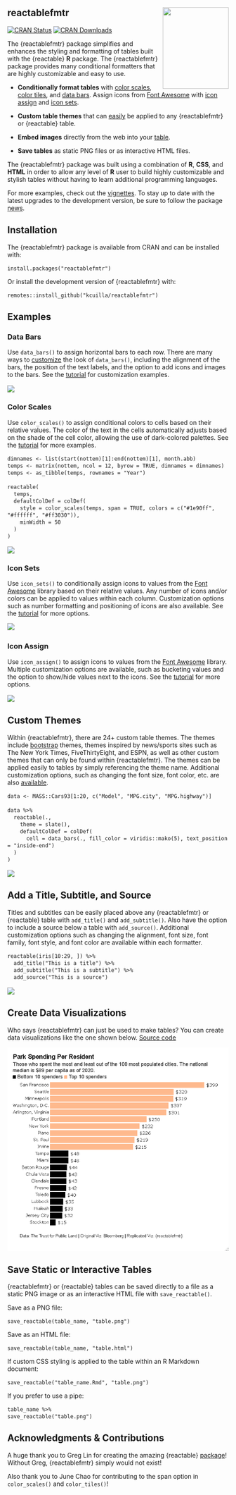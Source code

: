 ## reactablefmtr <a href='https://kcuilla.github.io/reactablefmtr/index.html'><img src="man/figures/reactablefmtr_hex_logo.png" align="right" width="150" height="185"/>

<!-- badges: start -->
[![CRAN Status](https://www.r-pkg.org/badges/version/reactablefmtr?color=blue)](https://cran.r-project.org/package=reactablefmtr?color=blue)
[![CRAN Downloads](https://cranlogs.r-pkg.org/badges/grand-total/reactablefmtr?color=brightgreen)](https://cranlogs.r-pkg.org/badges/grand-total/reactablefmtr?color=brightgreen)
<!-- badges: end -->

The {reactablefmtr} package simplifies and enhances the styling and formatting of tables built with the {reactable} **R** package. The {reactablefmtr} package provides many conditional formatters that are highly customizable and easy to use.

* **Conditionally format tables** with [color scales](https://kcuilla.github.io/reactablefmtr/articles/color_scales.html), [color tiles](https://kcuilla.github.io/reactablefmtr/articles/color_tiles.html), and [data bars](https://kcuilla.github.io/reactablefmtr/articles/data_bars.html). Assign icons from [Font Awesome](https://fontawesome.com/icons?d=gallery&p=2) with [icon assign](https://kcuilla.github.io/reactablefmtr/articles/icon_assign.html) and [icon sets](https://kcuilla.github.io/reactablefmtr/articles/icon_sets.html).
  
* **Custom table themes** that can [easily](https://kcuilla.github.io/reactablefmtr/articles/themes.html) be applied to any {reactablefmtr} or {reactable} table.
  
* **Embed images** directly from the web into your [table](https://kcuilla.github.io/reactablefmtr/articles/embed_img.html).
  
* **Save tables** as static PNG files or as interactive HTML files.

The {reactablefmtr} package was built using a combination of **R**, **CSS**, and **HTML** in order to allow any level of **R** user to build highly customizable and stylish tables without having to learn additional programming languages.

For more examples, check out the [vignettes](https://kcuilla.github.io/reactablefmtr/articles/). To stay up to date with the latest upgrades to the development version, be sure to follow the package [news](https://kcuilla.github.io/reactablefmtr/news/index.html).

## Installation

The {reactablefmtr} package is available from CRAN and can be installed with:

```{r}
install.packages("reactablefmtr")
```

Or install the development version of {reactablefmtr} with:

```{r}
remotes::install_github("kcuilla/reactablefmtr")
```

## Examples

### Data Bars

Use `data_bars()` to assign horizontal bars to each row. There are many ways to [customize](https://kcuilla.github.io/reactablefmtr/reference/data_bars.html) the look of `data_bars()`, including the alignment of the bars, the position of the text labels, and the option to add icons and images to the bars. See the [tutorial](https://kcuilla.github.io/reactablefmtr/articles/data_bars.html) for customization examples. 


<img src="https://raw.githubusercontent.com/kcuilla/reactablefmtr/main/man/figures/data_bars_animated_demo.gif" align="center" />


### Color Scales

Use `color_scales()` to assign conditional colors to cells based on their relative values. The color of the text in the cells automatically adjusts based on the shade of the cell color, allowing the use of dark-colored palettes. See the [tutorial](https://kcuilla.github.io/reactablefmtr/articles/color_scales.html) for more examples.

```{r}
dimnames <- list(start(nottem)[1]:end(nottem)[1], month.abb)
temps <- matrix(nottem, ncol = 12, byrow = TRUE, dimnames = dimnames)
temps <- as_tibble(temps, rownames = "Year")

reactable(
  temps,
  defaultColDef = colDef(
    style = color_scales(temps, span = TRUE, colors = c("#1e90ff", "#ffffff", "#ff3030")),
    minWidth = 50
  )
)
```

<img src="https://raw.githubusercontent.com/kcuilla/reactablefmtr/main/man/figures/C6731D97-6D37-4CD2-A93D-374352961F4A.png" align="center"/>


### Icon Sets

Use `icon_sets()` to conditionally assign icons to values from the [Font Awesome](https://fontawesome.com/icons?d=gallery&p=2) library based on their relative values. Any number of icons and/or colors can be applied to values within each column. Customization options such as number formatting and positioning of icons are also available. See the [tutorial](https://kcuilla.github.io/reactablefmtr/articles/icon_sets.html) for more options.


<img src="https://raw.githubusercontent.com/kcuilla/reactablefmtr/main/man/figures/MPGbyCarTypeICONS.png" algin="center"/>
  
 
### Icon Assign

Use `icon_assign()` to assign icons to values from the [Font Awesome](https://fontawesome.com/icons?d=gallery&p=2) library. Multiple customization options are available, such as bucketing values and the option to show/hide values next to the icons. See the [tutorial](https://kcuilla.github.io/reactablefmtr/articles/icon_assign.html) for more options.

<img src="https://raw.githubusercontent.com/kcuilla/reactablefmtr/main/man/figures/5E26F646-AE47-4044-B01D-6BEBF28DD08B.jpeg" align="center" />


## Custom Themes

Within {reactablefmtr}, there are 24+ custom table themes. The themes include [bootstrap](https://bootswatch.com/) themes, themes inspired by news/sports sites such as The New York Times, FiveThirtyEight, and ESPN, as well as other custom themes that can only be found within {reactablefmtr}. The themes can be applied easily to tables by simply referencing the theme name. Additional customization options, such as changing the font size, font color, etc. are also [available](https://kcuilla.github.io/reactablefmtr/articles/themes.html).

```{r}
data <- MASS::Cars93[1:20, c("Model", "MPG.city", "MPG.highway")]
        
data %>%
  reactable(.,
    theme = slate(),
    defaultColDef = colDef(
      cell = data_bars(., fill_color = viridis::mako(5), text_position = "inside-end")
  )
)
```

<img src="https://raw.githubusercontent.com/kcuilla/reactablefmtr/main/man/figures/43042890-A054-49D2-B066-8E329BE90ACA.jpeg" align="center" />


## Add a Title, Subtitle, and Source

Titles and subtitles can be easily placed above any {reactablefmtr} or {reactable} table with `add_title()` and `add_subtitle()`. Also have the option to include a source below a table with `add_source()`. Additional customization options such as changing the alignment, font size, font family, font style, and font color are available within each formatter.

```{r}
reactable(iris[10:29, ]) %>%
  add_title("This is a title") %>% 
  add_subtitle("This is a subtitle") %>% 
  add_source("This is a source")
```

<img src="https://raw.githubusercontent.com/kcuilla/reactablefmtr/main/man/figures/README_add_title.png" align="center" />


## Create Data Visualizations

Who says {reactablefmtr} can just be used to make tables? You can create data visualizations like the one shown below. [Source code](https://github.com/kcuilla/Tidy-Tuesday/blob/main/2021_26/park_spending.R) 

<img src="https://raw.githubusercontent.com/kcuilla/Tidy-Tuesday/main/2021_26/park_spending_per_resident.png" align = "center" />


## Save Static or Interactive Tables

{reactablefmtr} or {reactable} tables can be saved directly to a file as a static PNG image or as an interactive HTML file with `save_reactable()`.

Save as a PNG file:

```{r}
save_reactable(table_name, "table.png")
```

Save as an HTML file:

```{r}
save_reactable(table_name, "table.html")
```

If custom CSS styling is applied to the table within an R Markdown document:

```{r}
save_reactable("table_name.Rmd", "table.png")
```

If you prefer to use a pipe:

```{r}
table_name %>%
save_reactable("table.png")
```


## Acknowledgments & Contributions

A huge thank you to Greg Lin for creating the amazing {reactable} [package](https://glin.github.io/reactable/index.html)! Without Greg, {reactablefmtr} simply would not exist! 

Also thank you to June Chao for contributing to the span option in `color_scales()` and `color_tiles()`!

